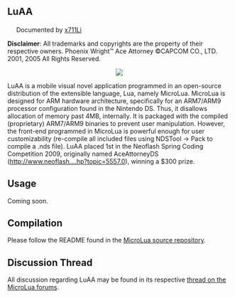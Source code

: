 LuAA
---------------------------------------------------------------------------------------------------------
<img src="https://secure.gravatar.com/avatar/d50f7f4c12a5a38821789463691b1911?s=140&d=https://a248.e.akamai.net/assets.github.com%2Fimages%2Fgravatars%2Fgravatar-user-420.png" height="16px"> Documented by <a href="http://github.com/x711Li">x711Li</a>

**Disclaimer**: All trademarks and copyrights are the property of their respective owners. Phoenix Wright™ Ace Attorney ©CAPCOM CO., LTD. 2001, 2005 All Rights Reserved.

<p align="center">
    <img src="http://i51.tinypic.com/169g9af.png">
</p>

LuAA is a mobile visual novel application programmed in an open-source distribution of the extensible language, Lua, namely MicroLua. MicroLua is designed for ARM hardware architecture, specifically for an ARM7/ARM9 processor configuration found in the Nintendo DS. Thus, it disallows allocation of memory past 4MB, internally. It is packaged with the compiled (proprietary) ARM7/ARM9 binaries to prevent user manipulation. However, the front-end programmed in MicroLua is powerful enough for user customizability (re-compile all included files using NDSTool -> Pack to compile a .nds file). LuAA placed 1st in the Neoflash Spring Coding Competition 2009, originally named AceAttorneyDS (http://www.neoflash....hp?topic=5557.0), winning a $300 prize.

Usage
---------------------------------------------------------------------------------------------------------

Coming soon.

Compilation
---------------------------------------------------------------------------------------------------------

Please follow the README found in the <a href="https://github.com/microlua/source">MicroLua source repository</a>.

Discussion Thread
---------------------------------------------------------------------------------------------------------

All discussion regarding LuAA may be found in its respective <a href="http://microlua.xooit.fr/t837-LuAA-Ace-Attorney-Casemaker.htm">thread on the MicroLua forums</a>.
